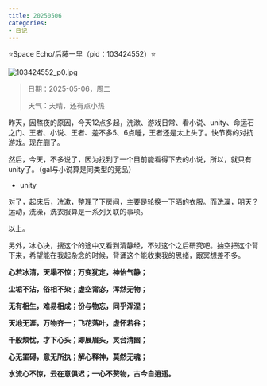```yaml
---
title: 20250506
categories:
- 日记
---
```

⭐Space Echo/后藤一里（pid：103424552）⭐

![103424552_p0.jpg](https://byyw-oss1.oss-cn-hangzhou.aliyuncs.com/img/2025/05/06-47114e3e206d482afc102029283191b9-103424552_p0.jpg.webp)

>日期：2025-05-06，周二
>
>天气：天晴，还有点小热

昨天，因熬夜的原因，今天12点多起，洗漱、游戏日常、看小说、unity、命运石之门、王者、小说、王者、差不多5、6点睡，王者还是太上头了。快节奏的对抗游戏。现在删了。

然后，今天，不多说了，因为找到了一个目前能看得下去的小说，所以，就只有unity了。（gal与小说算是同类型的竞品）

- unity

对了，起床后，洗漱，整理了下房间，主要是轮换一下晒的衣服。而洗澡，明天？运动，洗澡，洗衣服算是一系列关联的事项。

以上。

另外，冰心决，搜这个的途中又看到清静经，不过这个之后研究吧。抽空把这个背下来，希望能在我起杂念的时候，背诵这个能收束我的思绪，跟冥想差不多。

**心若冰清，天塌不惊；万变犹定，神怡气静；**

**尘垢不沾，俗相不染；虚空甯宓，浑然无物；**

**无有相生，难易相成；份与物忘，同乎浑涅；**

**天地无涯，万物齐一；飞花落叶，虚怀若谷；**

**千般烦忧，才下心头；即展眉头，灵台清幽；**

**心无罣碍，意无所执；解心释神，莫然无魂；**

**水流心不惊，云在意俱迟；一心不赘物，古今自逍遥。**
